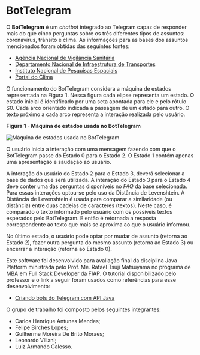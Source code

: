 # BotTelegram

O **BotTelegram** é um *chatbot* integrado ao Telegram capaz de responder mais do que cinco perguntas sobre os três diferentes tipos de assuntos: coronavírus, trânsito e clima. As informações para as bases dos assuntos mencionados foram obtidas das seguintes fontes:
 
* [Agência Nacional de Vigilância Sanitária](http://portal.anvisa.gov.br/coronavirus/faq)
* [Departamento Nacional de Infraestrutura de Transportes](https://dnit.gov.br/rodovias/operacoes-rodoviarias/multas/perguntas-frequentes-faq)
* [Instituto Nacional de Pesquisas Espaciais](http://www.inpe.br/faq/index.php?pai=9)
* [Portal do Clima](http://portaldoclima.pt/pt/o-projeto/faqs/)

O funcionamento do BotTelegram considera a máquina de estados representada na Figura 1. Nessa figura cada elipse representa um estado. O estado inicial é identificado por uma seta apontada para ele e pelo rótulo S0. Cada arco orientado indicada a passagem de um estado para outro. O texto próximo a cada arco representa a interação realizada pelo usuário.

**Figura 1 - Máquina de estados usada no BotTelegram**

![Máquina de estados usada no BotTelegram](https://user-images.githubusercontent.com/2698761/87891494-805baa80-ca10-11ea-9695-ac23711770cd.png)


O usuário inicia a interação com uma mensagem fazendo com que o BotTelegram passe do Estado 0 para o Estado 2. O Estado 1 contém apenas uma apresentação e saudação ao usuário.

A interação do usuário do Estado 2 para o Estado 3, deverá selecionar a base de dados que será utilizada. A interação do Estado 3 para o Estado 4 deve conter uma das perguntas disponíveis no *FAQ* da base selecionada. Para essas interações optou-se pelo uso da Distância de Levenshtein. A Distância de Levenshtein é usada para comparar a similaridade (ou distância) entre duas cadeias de caracteres (textos). Neste caso, é comparado o texto informado pelo usuário com os possíveis textos esperados pelo BotTelegram. E então é retornada a resposta correspondente ao texto que mais se aproxima ao que o usuário informou.

No último estado, o usuário pode optar por mudar de assunto (retorna ao Estado 2), fazer outra pergunta do mesmo assunto (retorna ao Estado 3) ou encerrar a interação (retorna ao Estado 0).

Este software foi desenvolvido para avaliação final da disciplina Java Platform ministrada pelo Prof. Me. Rafael Tsuji Matsuyama no programa de MBA em Full Stack Developer da FIAP. O tutorial disponibilizado pelo professor e o link a seguir foram usados como referências para esse desenvolvimento:

* [Criando bots do Telegram com API Java](https://medium.com/@michelpf/criando-bots-do-telegram-com-api-java-64e921762b5f)

O grupo de trabalho foi composto pelos seguintes integrantes:

* Carlos Henrique Antunes Mendes;
* Felipe Birches Lopes;
* Guilherme Moreira De Brito Moraes;
* Leonardo Villani;
* Luiz Armando Galesso.
